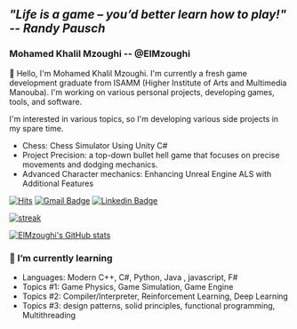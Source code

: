 ## ***"Life is a game – you’d better learn how to play!" -- Randy Pausch***

### Mohamed Khalil Mzoughi -- @ElMzoughi

👋 Hello, I'm Mohamed Khalil Mzoughi. I'm currently a fresh game development graduate from ISAMM (Higher Institute of Arts and Multimedia Manouba). I'm working on various personal projects, developing games, tools, and software.

I'm interested in various topics, so I'm developing various side projects in my spare time.
* Chess: Chess Simulator Using Unity C# 
* Project Precision: a top-down bullet hell game that focuses on precise movements and dodging mechanics.
* Advanced Character mechanics: Enhancing Unreal Engine ALS with Additional Features
  
[![Hits](https://hits.seeyoufarm.com/api/count/incr/badge.svg?url=https://github.com/Mzoughikhalil)](https://github.com/Mzoughikhalil)
[![Gmail Badge](https://img.shields.io/badge/-Gmail-d14836?style=flat-square&logo=Gmail&logoColor=white&link=mailto:mzoughi.medkhalil22@gmail.com)](mailto:mzoughi.medkhalil22@gmail.com)
[![Linkedin Badge](https://img.shields.io/badge/-LinkedIn-blue?style=flat-square&logo=Linkedin&logoColor=white&link=https://www.linkedin.com/in/mohamed-khalil-mzoughi)](https://www.linkedin.com/in/chan-ho-ohk-3a902a80/)

[![streak](https://github-readme-streak-stats.herokuapp.com/?user=MzoughiKhalil&theme=calm)](https://github.com/Mzoughikhalil)

[![ElMzoughi's GitHub stats](https://github-readme-stats.vercel.app/api?username=MzoughiKhalil&show_icons=true&theme=dracula)](https://github.com/Mzoughikhalil)

### 🌱 I’m currently learning
* Languages: Modern C++, C#, Python, Java , javascript, F#
* Topics #1: Game Physics, Game Simulation, Game Engine
* Topics #2: Compiler/Interpreter, Reinforcement Learning, Deep Learning
* Topics #3: design patterns, solid principles, functional programming, Multithreading

